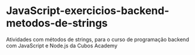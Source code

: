# JavaScript-exercicios-backend-metodos-de-strings
Atividades com métodos de strings, para o curso de programação backend com JavaScript e Node.js da Cubos Academy
